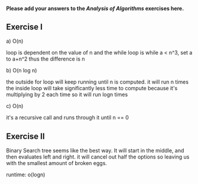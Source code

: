 #### Please add your answers to the ***Analysis of  Algorithms*** exercises here.

## Exercise I

a) O(n)

loop is dependent on the value of n and the while loop is while a < n^3, set a to a+n^2 thus the difference is n

b) O(n log n)

the outside for loop will keep running until n is computed.
it will run n times
the inside loop will take significantly less time to compute because it's multiplying by 2 each time so it will run logn times

c) O(n)

it's a recursive call and runs through it until n == 0

## Exercise II

Binary Search tree seems like the best way.
It will start in the middle, and then evaluates left and right.
it will cancel out half the options so leaving us with the smallest amount of broken eggs.

runtime: o(logn)


